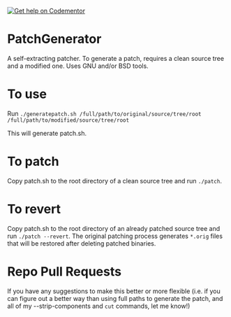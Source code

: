 [![Get help on Codementor](https://cdn.codementor.io/badges/get_help_github.svg)](https://www.codementor.io/zachmccormick?utm_source=github&utm_medium=button&utm_term=zachmccormick&utm_campaign=github)

PatchGenerator
==============

A self-extracting patcher.  To generate a patch, requires a clean source tree and a modified one.  Uses GNU and/or BSD tools.

To use
======

Run `./generatepatch.sh /full/path/to/original/source/tree/root /full/path/to/modified/source/tree/root`

This will generate patch.sh.

To patch
========

Copy patch.sh to the root directory of a clean source tree and run `./patch`.

To revert
=========

Copy patch.sh to the root directory of an already patched source tree and run `./patch --revert`.  The original patching process generates `*.orig` files that will be restored after deleting patched binaries.

Repo Pull Requests
==================

If you have any suggestions to make this better or more flexible (i.e. if you can figure out a better way than using full paths to generate the patch, and all of my --strip-components and `cut` commands, let me know!)
